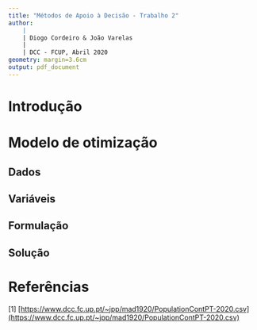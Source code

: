 ```yaml
---
title: "Métodos de Apoio à Decisão - Trabalho 2"
author: 
    |
    | Diogo Cordeiro & João Varelas
    |
    | DCC - FCUP, Abril 2020
geometry: margin=3.6cm
output: pdf_document
---
```


# Introdução

# Modelo de otimização

## Dados
## Variáveis
## Formulação
## Solução

# Referências

[1] [https://www.dcc.fc.up.pt/~jpp/mad1920/PopulationContPT-2020.csv](https://www.dcc.fc.up.pt/~jpp/mad1920/PopulationContPT-2020.csv)
